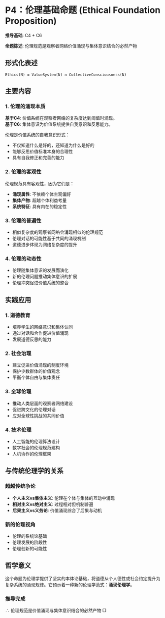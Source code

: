 # P4：伦理基础命题 (Ethical Foundation Proposition)  

**推导基础**: C4 + C6  

**命题陈述**: 伦理规范是观察者网络价值涌现与集体意识结合的必然产物  

## 形式化表述  
```  
Ethics(N) ≡ ValueSystem(N) ∩ CollectiveConsciousness(N)  
```  

## 主要内容  

### 1. 伦理的涌现本质  
**基于C4**: 价值系统在观察者网络的复杂度达到阈值时涌现。  
**基于C6**: 集体意识为价值系统提供自我意识和反思能力。  

伦理是价值系统的自我意识形式：  
- 不仅知道什么是好的，还知道为什么是好的  
- 能够反思价值标准本身的合理性  
- 具有自我修正和完善的能力  

### 2. 伦理的客观性  
伦理规范具有客观性，因为它们是：  
- **涌现属性**: 不依赖个体主观偏好  
- **集体产物**: 超越个体利益考量  
- **系统特征**: 具有内在的稳定性  

### 3. 伦理的普遍性  
- 相似复杂度的观察者网络会涌现相似的伦理规范  
- 伦理对话的可能性基于共同的涌现机制  
- 道德进步体现为网络复杂度的提升  

### 4. 伦理的动态性  
- 伦理随集体意识的发展而演化  
- 新的伦理问题推动集体意识的扩展  
- 伦理冲突促进价值系统的整合  

## 实践应用  

### 1. 道德教育  
- 培养学生的网络意识和集体认同  
- 通过对话和合作促进价值涌现  
- 发展道德反思的能力  

### 2. 社会治理  
- 建立促进价值涌现的制度环境  
- 保护少数群体的价值观念  
- 平衡个体自由与集体责任  

### 3. 全球伦理  
- 推动人类层面的观察者网络建设  
- 促进跨文化的伦理对话  
- 应对全球性挑战的共同价值  

### 4. 技术伦理  
- 人工智能的伦理算法设计  
- 数字社会的伦理规范建构  
- 人机协作的伦理框架  

## 与传统伦理学的关系  

### 超越传统争论  
- **个人主义vs集体主义**: 伦理在个体与集体的互动中涌现  
- **相对主义vs绝对主义**: 过程相对但机制普遍  
- **后果主义vs义务论**: 价值涌现综合了后果与动机  

### 新的伦理视角  
- 伦理的系统论基础  
- 伦理发展的阶段性  
- 伦理创新的可能性  

## 哲学意义  

这个命题为伦理学提供了坚实的本体论基础，将道德从个人德性或社会约定提升为复杂系统的涌现规律。它预示着一种新的伦理学范式：**涌现伦理学**。  

### 推导完成  
∴ 伦理规范是价值涌现与集体意识结合的必然产物 □  